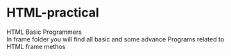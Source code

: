 # HTML-practical
 HTML Basic Programmers
<br/>
In frame folder you will find all basic and some advance Programs related to HTML frame methos
<br/>

